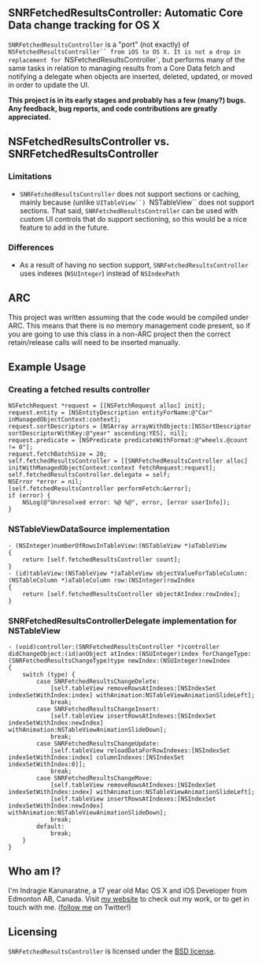 ## SNRFetchedResultsController: Automatic Core Data change tracking for OS X

`SNRFetchedResultsController` is a "port" (not exactly) of `NSFetchedResultsController`` from iOS to OS X. It is not a drop in replacement for `NSFetchedResultsController`, but performs many of the same tasks in relation to managing results from a Core Data fetch and notifying a delegate when objects are inserted, deleted, updated, or moved in order to update the UI. 

**This project is in its early stages and probably has a few (many?) bugs. Any feedback, bug reports, and code contributions are greatly appreciated.**

## NSFetchedResultsController vs. SNRFetchedResultsController

### Limitations

- `SNRFetchedResultsController` does not support sections or caching, mainly because (unlike `UITableView``) `NSTableView`` does not support sections. That said, `SNRFetchedResultsController` can be used with custom UI controls that do support sectioning, so this would be a nice feature to add in the future.

### Differences

- As a result of having no section support, `SNRFetchedResultsController` uses indexes (`NSUInteger`) instead of `NSIndexPath`

## ARC

This project was written assuming that the code would be compiled under ARC. This means that there is no memory management code present, so if you are going to use this class in a non-ARC project then the correct retain/release calls will need to be inserted manually.

## Example Usage

### Creating a fetched results controller

````
NSFetchRequest *request = [[NSFetchRequest alloc] init];
request.entity = [NSEntityDescription entityForName:@"Car" inManagedObjectContext:context];
request.sortDescriptors = [NSArray arrayWithObjects:[NSSortDescriptor sortDescriptorWithKey:@"year" ascending:YES], nil];
request.predicate = [NSPredicate predicateWithFormat:@"wheels.@count != 0"];
request.fetchBatchSize = 20;
self.fetchedResultsController = [[SNRFetchedResultsController alloc] initWithManagedObjectContext:context fetchRequest:request];
self.fetchedResultsController.delegate = self;
NSError *error = nil;
[self.fetchedResultsController performFetch:&error];
if (error) {
    NSLog(@"Unresolved error: %@ %@", error, [error userInfo]);
}
````

### NSTableViewDataSource implementation

````
- (NSInteger)numberOfRowsInTableView:(NSTableView *)aTableView
{
    return [self.fetchedResultsController count];
}
- (id)tableView:(NSTableView *)aTableView objectValueForTableColumn:(NSTableColumn *)aTableColumn row:(NSInteger)rowIndex
{
    return [self.fetchedResultsController objectAtIndex:rowIndex];
}
````

### SNRFetchedResultsControllerDelegate implementation for NSTableView

````
- (void)controller:(SNRFetchedResultsController *)controller didChangeObject:(id)anObject atIndex:(NSUInteger)index forChangeType:(SNRFetchedResultsChangeType)type newIndex:(NSUInteger)newIndex
{
    switch (type) {
        case SNRFetchedResultsChangeDelete:
            [self.tableView removeRowsAtIndexes:[NSIndexSet indexSetWithIndex:index] withAnimation:NSTableViewAnimationSlideLeft];
            break;
        case SNRFetchedResultsChangeInsert:
            [self.tableView insertRowsAtIndexes:[NSIndexSet indexSetWithIndex:newIndex] withAnimation:NSTableViewAnimationSlideDown];
            break;
        case SNRFetchedResultsChangeUpdate:
            [self.tableView reloadDataForRowIndexes:[NSIndexSet indexSetWithIndex:index] columnIndexes:[NSIndexSet indexSetWithIndex:0]];
            break;
        case SNRFetchedResultsChangeMove:
            [self.tableView removeRowsAtIndexes:[NSIndexSet indexSetWithIndex:index] withAnimation:NSTableViewAnimationSlideLeft];
            [self.tableView insertRowsAtIndexes:[NSIndexSet indexSetWithIndex:newIndex] withAnimation:NSTableViewAnimationSlideDown];
            break;
        default:
            break;
    }
}
````

## Who am I?

I'm Indragie Karunaratne, a 17 year old Mac OS X and iOS Developer from Edmonton AB, Canada. Visit [my website](http://indragie.com) to check out my work, or to get in touch with me. ([follow me](http://twitter.com/indragie) on Twitter!)

## Licensing

`SNRFetchedResultsController` is licensed under the [BSD license](http://www.opensource.org/licenses/bsd-license.php).